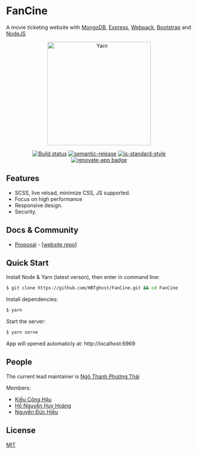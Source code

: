 # FanCine

  A movie ticketing website with [MongoDB](https://www.mongodb.com/), [Express](https://github.com/expressjs/express), [Webpack](https://webpack.js.org/), [Bootstrap](https://getbootstrap.com/) and [NodeJS](https://nodejs.org)
  
<div align="center">
  <a href="https://yarnpkg.com/">
    <img alt="Yarn" src="https://github.com/yarnpkg/assets/blob/master/yarn-kitten-full.png?raw=true" width="280">
  </a>

[![Build status][ci-image]][ci-url]
[![semantic-release][semantic-image]][semantic-url]
[![js-standard-style][standard-image]][standard-url]
[![renovate-app badge][renovate-badge]][renovate-app]

</div>

[ci-image]: https://travis-ci.org/bahmutov/mocha-banner.svg?branch=master
[ci-url]: https://travis-ci.org/bahmutov/mocha-banner
[semantic-image]: https://img.shields.io/badge/%20%20%F0%9F%93%A6%F0%9F%9A%80-semantic--release-e10079.svg
[semantic-url]: https://github.com/semantic-release/semantic-release
[standard-image]: https://img.shields.io/badge/code%20style-standard-brightgreen.svg
[standard-url]: http://standardjs.com/
[renovate-badge]: https://img.shields.io/badge/renovate-app-blue.svg
[renovate-app]: https://renovateapp.com/

## Features

  * SCSS, live reload, minimize CSS, JS supported.
  * Focus on high performance
  * Responsive design.
  * Security.

## Docs & Community

  * [Proposal](https://bit.ly/ptudw-18ktpm-proposal-09/) - [[website repo](https://github.com/HBTghost/FanCine)]

## Quick Start

  Install Node & Yarn (latest verson), then enter in command line:

```bash
$ git clone https://github.com/HBTghost/FanCine.git && cd FanCine
```

  Install dependencies:

```bash
$ yarn
```

  Start the server:

```bash
$ yarn serve
```

  App will opened automaticly at: http://localhost:6969

## People

The current lead maintainer is [Ngô Thanh Phương Thái](https://github.com/HBTghost)

Members:
  * [Kiều Công Hậu](https://github.com/kieuconghau)
  * [Hồ Nguyễn Huy Hoàng](https://github.com/18127006)
  * [Nguyễn Đức Hiếu](https://github.com/18127099)

## License

  [MIT](LICENSE)
